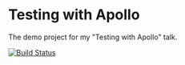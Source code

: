 # Testing with Apollo

The demo project for my "Testing with Apollo" talk.

[![Build Status](https://travis-ci.com/crisu83/testing-with-apollo.svg?branch=master)](https://travis-ci.com/crisu83/testing-with-apollo)

